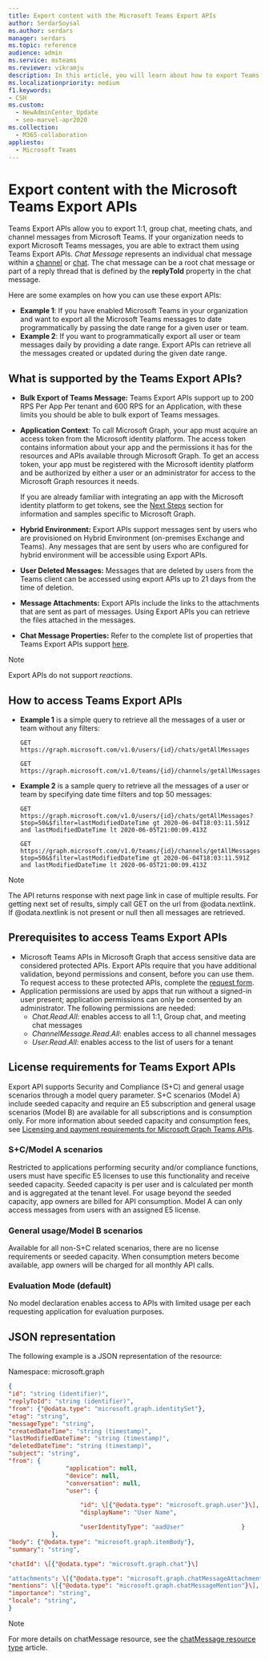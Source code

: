 ```yaml
---
title: Export content with the Microsoft Teams Export APIs
author: SerdarSoysal
ms.author: serdars
manager: serdars
ms.topic: reference
audience: admin
ms.service: msteams
ms.reviewer: vikramju
description: In this article, you will learn about how to export Teams content using the Microsoft Teams Export APIs.
ms.localizationpriority: medium
f1.keywords:
- CSH
ms.custom:
  - NewAdminCenter_Update
  - seo-marvel-apr2020
ms.collection:
  - M365-collaboration
appliesto:
  - Microsoft Teams
---
```



# Export content with the Microsoft Teams Export APIs

Teams Export APIs allow you to export 1:1, group chat, meeting chats, and channel messages from Microsoft Teams. If your organization needs to export Microsoft Teams messages, you are able to extract them using Teams Export APIs. *Chat Message* represents an individual chat message within a [channel](/graph/api/resources/channel) or [chat](/graph/api/resources/chat). The chat message can be a root chat message or part of a reply thread that is defined by the **replyToId** property in the chat message.

Here are some examples on how you can use these export APIs:

- **Example 1**: If you have enabled Microsoft Teams in your organization and want to export all the Microsoft Teams messages to date programmatically by passing the date range for a given user or team.
- **Example 2**: If you want to programmatically export all user or team messages daily by providing a date range. Export APIs can retrieve all the messages created or updated during the given date range.

## What is supported by the Teams Export APIs?

- **Bulk Export of Teams Message:** Teams Export APIs support up to 200 RPS Per App Per tenant and 600 RPS for an Application, with these limits you should be able to bulk export of Teams messages.
- **Application Context**: To call Microsoft Graph, your app must acquire an access token from the Microsoft identity platform. The access token contains information about your app and the permissions it has for the resources and APIs available through Microsoft Graph. To get an access token, your app must be registered with the Microsoft identity platform and be authorized by either a user or an administrator for access to the Microsoft Graph resources it needs.

    If you are already familiar with integrating an app with the Microsoft identity platform to get tokens, see the [Next Steps](/graph/auth/auth-concepts#next-steps) section for information and samples specific to Microsoft Graph.
- **Hybrid Environment:** Export APIs support messages sent by users who are provisioned on Hybrid Environment (on-premises Exchange and Teams). Any messages that are sent by users who are configured for hybrid environment will be accessible using Export APIs.
- **User Deleted Messages:** Messages that are deleted by users from the Teams client can be accessed using export APIs up to 21 days from the time of deletion.
- **Message Attachments:** Export APIs include the links to the attachments that are sent as part of messages. Using Export APIs you can retrieve the files attached in the messages.
- **Chat Message Properties:** Refer to the complete list of properties that Teams Export APIs support [here](/graph/api/resources/chatmessage#properties).

> [!NOTE]
> Export APIs do not support *reactions*.

## How to access Teams Export APIs

- **Example 1** is a simple query to retrieve all the messages of a user or team without any filters:

  ```HTTP
  GET https://graph.microsoft.com/v1.0/users/{id}/chats/getAllMessages
  ```

  ```HTTP
  GET https://graph.microsoft.com/v1.0/teams/{id}/channels/getAllMessages
  ```

- **Example 2** is a sample query to retrieve all the messages of a user or team by specifying date time filters and top 50 messages:

  ```HTTP
  GET https://graph.microsoft.com/v1.0/users/{id}/chats/getAllMessages?$top=50&$filter=lastModifiedDateTime gt 2020-06-04T18:03:11.591Z and lastModifiedDateTime lt 2020-06-05T21:00:09.413Z
  ```

  ```HTTP
  GET https://graph.microsoft.com/v1.0/teams/{id}/channels/getAllMessages?$top=50&$filter=lastModifiedDateTime gt 2020-06-04T18:03:11.591Z and lastModifiedDateTime lt 2020-06-05T21:00:09.413Z
  ```

> [!NOTE]
> The API returns response with next page link in case of multiple results. For getting next set of results, simply call GET on the url from @odata.nextlink. If @odata.nextlink is not present or null then all messages are retrieved.

## Prerequisites to access Teams Export APIs

- Microsoft Teams APIs in Microsoft Graph that access sensitive data are considered protected APIs. Export APIs require that you have additional validation, beyond permissions and consent, before you can use them. To request access to these protected APIs, complete the [request form](https://aka.ms/teamsgraph/requestaccess).
- Application permissions are used by apps that run without a signed-in user present; application permissions can only be consented by an administrator. The following permissions are needed:
  - *Chat.Read.All*: enables access to all 1:1, Group chat, and meeting chat messages
  - *ChannelMessage.Read.All*: enables access to all channel messages
  - *User.Read.All*: enables access to the list of users for a tenant

## License requirements for Teams Export APIs

Export API supports Security and Compliance (S+C) and general usage scenarios through a model query parameter. S+C scenarios (Model A) include seeded capacity and require an E5 subscription and general usage scenarios (Model B) are available for all subscriptions and is consumption only. For more information about seeded capacity and consumption fees, see [Licensing and payment requirements for Microsoft Graph Teams APIs](/graph/teams-licenses).

### S+C/Model A scenarios

Restricted to applications performing security and/or compliance functions, users must have specific E5 licenses to use this functionality and receive seeded capacity. Seeded capacity is per user and is calculated per month and is aggregated at the tenant level. For usage beyond the seeded capacity, app owners are billed for API consumption. Model A can only access messages from users with an assigned E5 license.

### General usage/Model B scenarios

Available for all non-S+C related scenarios, there are no license requirements or seeded capacity. When consumption meters become available, app owners will be charged for all monthly API calls.

### Evaluation Mode (default)

No model declaration enables access to APIs with limited usage per each requesting application for evaluation purposes.

## JSON representation

The following example is a JSON representation of the resource:

Namespace: microsoft.graph

```JSON
{
"id": "string (identifier)",
"replyToId": "string (identifier)",
"from": {"@odata.type": "microsoft.graph.identitySet"},
"etag": "string",
"messageType": "string",
"createdDateTime": "string (timestamp)",
"lastModifiedDateTime": "string (timestamp)",
"deletedDateTime": "string (timestamp)",
"subject": "string",
"from": {
                "application": null,
                "device": null,
                "conversation": null,
                "user": {

                    "id": \[{"@odata.type": "microsoft.graph.user"}\],
                    "displayName": "User Name",

                    "userIdentityType": "aadUser"                }
            },
"body": {"@odata.type": "microsoft.graph.itemBody"},
"summary": "string",

"chatId": \[{"@odata.type": "microsoft.graph.chat"}\]

"attachments": \[{"@odata.type": "microsoft.graph.chatMessageAttachment"}\],
"mentions": \[{"@odata.type": "microsoft.graph.chatMessageMention"}\],
"importance": "string",
"locale": "string",
}
```

> [!NOTE]
> For more details on chatMessage resource, see the [chatMessage resource type](/graph/api/resources/chatmessage) article.
